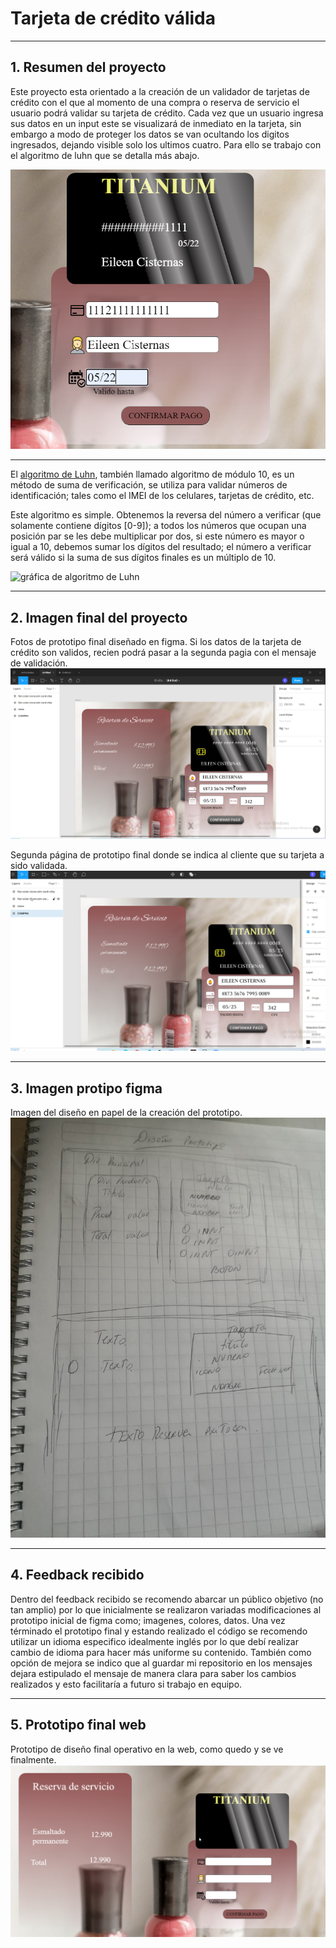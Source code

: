 # Tarjeta de crédito válida

***



## 1. Resumen del proyecto

Este proyecto esta orientado a la creación de un validador de tarjetas de crédito con el que al momento de una compra o reserva de servicio el usuario podrá validar su tarjeta de crédito. 
Cada vez que un usuario ingresa sus datos en un input este se visualizará de inmediato en la tarjeta, sin embargo a modo de proteger los datos se van ocultando los digitos ingresados, dejando visible solo los ultimos cuatro. Para ello se trabajo con el algoritmo de luhn que se detalla más abajo.

![GitHub Logo](/images/datostc.png)



***




El [algoritmo de Luhn](https://es.wikipedia.org/wiki/Algoritmo_de_Luhn),
también llamado algoritmo de módulo 10, es un método de suma de verificación,
se utiliza para validar números de identificación; tales como el IMEI de los
celulares, tarjetas de crédito, etc.

Este algoritmo es simple. Obtenemos la reversa del número a verificar (que
solamente contiene dígitos [0-9]); a todos los números que ocupan una posición
par se les debe multiplicar por dos, si este número es mayor o igual a 10,
debemos sumar los dígitos del resultado; el número a verificar será válido si
la suma de sus dígitos finales es un múltiplo de 10.

![gráfica de algoritmo de Luhn](https://www.101computing.net/wp/wp-content/uploads/Luhn-Algorithm.png)


***



## 2. Imagen final del proyecto
Fotos de prototipo final diseñado en figma. Si los datos de la tarjeta de crédito son validos, recien podrá pasar a la segunda pagia con el mensaje de validación.
![GitHub Logo](/images/figma1.png)

Segunda página de prototipo final donde se indica al cliente que su tarjeta a sido validada.
![GitHub Logo](/images/figma2.png)


***



## 3. Imagen protipo figma
Imagen del diseño en papel de la creación del prototipo.
![GitHub Logo](/images/protpapel.jpeg)


***


## 4. Feedback recibido

Dentro del feedback recibido se recomendo abarcar un público objetivo (no tan amplio) por lo que inicialmente se realizaron variadas modificaciones al prototipo inicial de figma como; imagenes, colores, datos.
Una vez términado el prototipo final y estando realizado el código se recomendo utilizar un idioma especifico idealmente inglés por lo que debí realizar cambio de idioma para hacer más uniforme su contenido.
También como opción de mejora se indico que al guardar mi repositorio en los mensajes dejara estipulado el mensaje de manera clara para saber los cambios realizados y esto facilitaría a futuro si trabajo en equipo.



***


## 5. Prototipo final web
Prototipo de diseño final operativo en la web, como quedo y se ve finalmente.
![GitHub Logo](/images/tcweb.png)